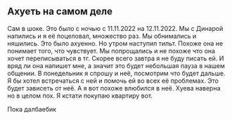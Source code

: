 ## Ахуеть на самом деле

Сам в шоке. Это было с ночью с 11.11.2022 на 12.11.2022. Мы с Динарой напились и я её поцеловал, множество раз. Мы обнимались и няшились. Это было ахуенно. Но утром наступил тильт. Похоже она не понимает того, что чувствует. Мы попрощались и не похоже что она хочет переписываться в тг. Скорее всего завтра я не буду писать ей. И вряд ли она напишет мне, а значит это будет небольшая пауза в нашем общении. В понедельник я спрошу и неё, посмотрим что будет дальше. Я бы хотел встречаться с ней и помочь ей во всех её проблемах. Это будет зависеть от неё. А я вот похоже влюбился в неё. Хуева наверна но в целом пох. Я кстати покупаю квартиру вот.

 Пока далбаебик
